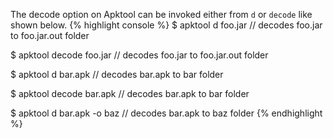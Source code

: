 The decode option on Apktool can be invoked either from <code>d</code> or <code>decode</code> like shown below.
{% highlight console %}
$ apktool d foo.jar
// decodes foo.jar to foo.jar.out folder

$ apktool decode foo.jar
// decodes foo.jar to foo.jar.out folder

$ apktool d bar.apk
// decodes bar.apk to bar folder

$ apktool decode bar.apk
// decodes bar.apk to bar folder

$ apktool d bar.apk -o baz
// decodes bar.apk to baz folder
{% endhighlight %}